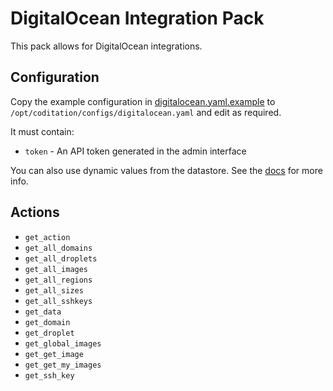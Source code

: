 # DigitalOcean Integration Pack

This pack allows for DigitalOcean integrations.

## Configuration

Copy the example configuration in [digitalocean.yaml.example](./digitalocean.yaml.example)
to `/opt/coditation/configs/digitalocean.yaml` and edit as required.

It must contain:

* ``token`` - An API token generated in the admin interface

You can also use dynamic values from the datastore. See the
[docs](https://docs.coditation.com/reference/pack_configs.html) for more info.

## Actions

* ``get_action``
* ``get_all_domains``
* ``get_all_droplets``
* ``get_all_images``
* ``get_all_regions``
* ``get_all_sizes``
* ``get_all_sshkeys``
* ``get_data``
* ``get_domain``
* ``get_droplet``
* ``get_global_images``
* ``get_get_image``
* ``get_get_my_images``
* ``get_ssh_key``
